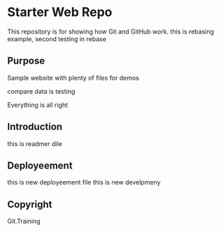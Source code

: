 # Starter Web Repo

This repository is for showing how Git and GitHub work. this is rebasing example,
second testing in rebase

## Purpose

Sample website with plenty of files for demos

compare data is testing

Everything is all right

## Introduction

this is readmer dile

## Deployeement
this is new deployeement file 
this is new develpmeny

## Copyright

Git.Training

